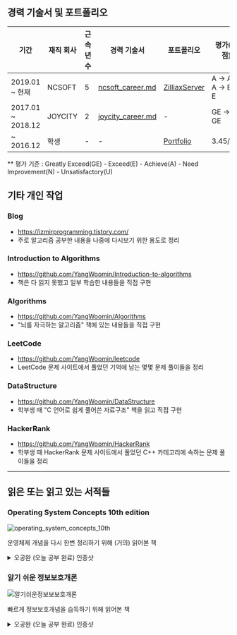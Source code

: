 
## 경력 기술서 및 포트폴리오

| 기간 | 재직 회사 | 근속년수 | 경력 기술서 | 포트폴리오 | 평가(학점) |
|----------|----------|----------|----------|----------|----------|
| 2019.01 ~ 현재 | NCSOFT | 5 | [ncsoft_career.md](ncsoft_career.md) | [ZilliaxServer](https://github.com/YangWoomin/ZilliaxServer) | A -> A -> A -> E -> E |
| 2017.01 ~ 2018.12 | JOYCITY | 2 | [joycity_career.md](joycity_career.md) | - | GE -> GE |
| ~ 2016.12 | 학생 | - | - | [Portfolio](https://github.com/YangWoomin/Portfolio) | 3.45/4.5 |

** 평가 기준 : Greatly Exceed(GE) - Exceed(E) - Achieve(A) - Need Improvement(N) - Unsatisfactory(U)

## 기타 개인 작업
### Blog
* https://izmirprogramming.tistory.com/
* 주로 알고리즘 공부한 내용을 나중에 다시보기 위한 용도로 정리
### Introduction to Algorithms 
* https://github.com/YangWoomin/Introduction-to-algorithms
* 책은 다 읽지 못했고 일부 학습한 내용들을 직접 구현
### Algorithms 
* https://github.com/YangWoomin/Algorithms
* "뇌를 자극하는 알고리즘" 책에 있는 내용들을 직접 구현
### LeetCode
* https://github.com/YangWoomin/leetcode
* LeetCode 문제 사이트에서 풀었던 기억에 남는 몇몇 문제 풀이들을 정리
### DataStructure
* https://github.com/YangWoomin/DataStructure
* 학부생 때 "C 언어로 쉽게 풀어쓴 자료구조" 책을 읽고 직접 구현
### HackerRank
* https://github.com/YangWoomin/HackerRank
* 학부생 때 HackerRank 문제 사이트에서 풀었던 C++ 카테고리에 속하는 문제 풀이들을 정리

-----------------------------------------------------------------------------------

## 읽은 또는 읽고 있는 서적들
### Operating System Concepts 10th edition
![operating_system_concepts_10th](https://github.com/user-attachments/assets/5fee17b5-5887-44f4-a652-ff2071e2341a)

운영체제 개념을 다시 한번 정리하기 위해 (거의) 읽어본 책

<details>
<summary> 오공완 (오늘 공부 완료) 인증샷 </summary>

![operating_system_concepts_1](https://github.com/user-attachments/assets/a93954e7-aca0-481d-9c1d-f1e0b44eeca1)
![operating_system_concepts_2](https://github.com/user-attachments/assets/6b062f12-1c2e-4578-a51e-48c17361532e)
![operating_system_concepts_3](https://github.com/user-attachments/assets/d442c924-8521-4466-a3dc-b2f9bb145073)
![operating_system_concepts_4](https://github.com/user-attachments/assets/5b310030-b0a4-469e-a62d-6b531069c6f3)
![operating_system_concepts_5](https://github.com/user-attachments/assets/f0797ed1-4dcb-4271-b863-71e9a34e4655)
![operating_system_concepts_6](https://github.com/user-attachments/assets/e41c1363-c1e2-4fe3-80dc-f76ca3dbda0a)
![operating_system_concepts_7](https://github.com/user-attachments/assets/de263597-4c58-4be0-afc9-e343a89d5954)
![operating_system_concepts_8](https://github.com/user-attachments/assets/f3e7a651-fcd8-416c-9237-ea8918f32abd)
![operating_system_concepts_9](https://github.com/user-attachments/assets/75935bea-797c-4adc-bfb6-7b7e171528cd)
![operating_system_concepts_10](https://github.com/user-attachments/assets/02bf74b8-8359-4625-b2b0-eda5bf6a8042)
![operating_system_concepts_11](https://github.com/user-attachments/assets/1ecca5fc-a2e7-460c-b9cf-064b6d7cfcbd)
![operating_system_concepts_12](https://github.com/user-attachments/assets/97d767f0-a153-4d45-9756-c461797798f9)
![operating_system_concepts_13](https://github.com/user-attachments/assets/783f2777-a75e-459c-89ed-304ce69eea5f)
![operating_system_concepts_14](https://github.com/user-attachments/assets/97e956a6-be7e-4ee2-8499-ec88f6ce550a)
![operating_system_concepts_15](https://github.com/user-attachments/assets/9dd3fa96-de6e-4998-b86c-936c9e9585a3)
![operating_system_concepts_16](https://github.com/user-attachments/assets/f63220ad-adbf-4b60-ad33-27f51f556b28)
![operating_system_concepts_17](https://github.com/user-attachments/assets/ddf1dbc9-6da3-46a5-b20a-13614fe42ed7)
![operating_system_concepts_18](https://github.com/user-attachments/assets/1b09552a-443a-400e-aef5-f99d6b3692ee)
![operating_system_concepts_19](https://github.com/user-attachments/assets/2f6e3881-23e4-4f68-9b48-1bb6aa0034de)
![operating_system_concepts_20](https://github.com/user-attachments/assets/fd3b35a3-f395-4bc4-9b3d-712cdcb71922)
![operating_system_concepts_21](https://github.com/user-attachments/assets/aac8186a-90c1-42d4-9e25-e95c104fc0f1)
![operating_system_concepts_22](https://github.com/user-attachments/assets/0f09d3f8-de87-475d-8516-a51ce526fbb0)
![operating_system_concepts_23](https://github.com/user-attachments/assets/19e37531-f8fd-4682-b3d2-286bb030a30f)
![operating_system_concepts_24](https://github.com/user-attachments/assets/146cc887-524f-446f-8889-5d5c10414d0e)
![operating_system_concepts_25](https://github.com/user-attachments/assets/1d41105a-5453-44d3-94a4-3dc51819d566)
![operating_system_concepts_26](https://github.com/user-attachments/assets/7eea78af-eca2-4cc9-9a3a-d39e763f8fc7)
![operating_system_concepts_27](https://github.com/user-attachments/assets/1ca20cfb-01ab-410b-af6a-9025dc2527d4)
![operating_system_concepts_28](https://github.com/user-attachments/assets/fc5855a5-f522-4bb6-b605-e724c2fa4f70)
![operating_system_concepts_29](https://github.com/user-attachments/assets/03477b28-2093-4f26-afde-d4f7952966da)
![operating_system_concepts_30](https://github.com/user-attachments/assets/b91e3b11-f413-4560-af8f-92fbca478b4e)
![operating_system_concepts_31](https://github.com/user-attachments/assets/581627ab-89a3-4458-a038-3909bbffdeb9)
![operating_system_concepts_32](https://github.com/user-attachments/assets/c9943cf4-6a7a-40da-99f4-f1f9009cedd6)
![operating_system_concepts_33](https://github.com/user-attachments/assets/81849593-95b2-4aa4-8468-e5cd5a7a2642)
![operating_system_concepts_34](https://github.com/user-attachments/assets/034c7dcd-777b-4e0f-8217-ed4c244e2136)
![operating_system_concepts_35](https://github.com/user-attachments/assets/5859faf8-3cd3-47fc-a281-13a42c591e11)
![operating_system_concepts_36](https://github.com/user-attachments/assets/781f526d-5c0a-48cf-922b-96fa91fab103)
![operating_system_concepts_37](https://github.com/user-attachments/assets/a81b56a2-c771-4df9-a6e2-cf9386f39ae8)
![operating_system_concepts_38](https://github.com/user-attachments/assets/bc7240d1-09f5-44d5-85db-8f526f4c78cc)
![operating_system_concepts_39](https://github.com/user-attachments/assets/1f14da6f-19f2-4133-8e52-38ce51145a11)
![operating_system_concepts_40](https://github.com/user-attachments/assets/d2f3bc9f-e4cf-4cc2-9691-ed1be9a6aa92)
![operating_system_concepts_41](https://github.com/user-attachments/assets/c302ad75-f5d7-48dd-8077-5e6c377369dc)
![operating_system_concepts_42](https://github.com/user-attachments/assets/a37de3b4-ef10-4666-bbc3-05d7109cb202)
![operating_system_concepts_43](https://github.com/user-attachments/assets/418c190f-433f-44f3-87c9-1eb26d8d52d3)
![operating_system_concepts_44](https://github.com/user-attachments/assets/01de0b0d-b96c-4b1a-a5f3-ee5056761fe5)
![operating_system_concepts_45](https://github.com/user-attachments/assets/5e7e40f9-027a-4db3-9236-ccea7e1a53e9)
![operating_system_concepts_46](https://github.com/user-attachments/assets/b808b8a2-9c8b-42ae-b29b-f0e8667fe4f2)


</details>

### 알기 쉬운 정보보호개론
![알기쉬운정보보보호개론](https://github.com/user-attachments/assets/07d14971-f2d4-49dc-b9b5-6d64a475c09f)

빠르게 정보보호개념을 습득하기 위해 읽어본 책

<details>
<summary> 오공완 (오늘 공부 완료) 인증샷 </summary>



</details>
